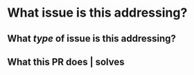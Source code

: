 <!--
Thanks for sending a pull request!
If this is your first time, please read the contributor guidelines:
https://github.com/hajimehoshi/ebiten/blob/main/CONTRIBUTING.md
Also please adhere to our Code of Conduct:
https://github.com/hajimehoshi/ebiten/blob/main/CODE_OF_CONDUCT.md
-->
# What issue is this addressing?
<!-- Fixes #<issue number> -->
## What _type_ of issue is this addressing?
<!-- bug | feature | security -->
## What this PR does | solves
<!-- Please be as descriptive as possible -->
